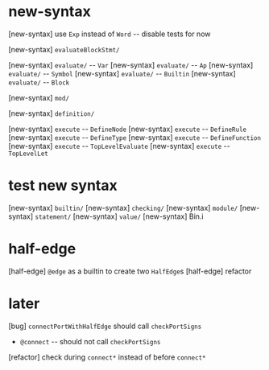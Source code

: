 # new-syntax

[new-syntax] use `Exp` instead of `Word` -- disable tests for now

[new-syntax] `evaluateBlockStmt/`

[new-syntax] `evaluate/` -- `Var`
[new-syntax] `evaluate/` -- `Ap`
[new-syntax] `evaluate/` -- `Symbol`
[new-syntax] `evaluate/` -- `Builtin`
[new-syntax] `evaluate/` -- `Block`

[new-syntax] `mod/`

[new-syntax] `definition/`

[new-syntax] `execute` -- `DefineNode`
[new-syntax] `execute` -- `DefineRule`
[new-syntax] `execute` -- `DefineType`
[new-syntax] `execute` -- `DefineFunction`
[new-syntax] `execute` -- `TopLevelEvaluate`
[new-syntax] `execute` -- `TopLevelLet`

# test new syntax

[new-syntax] `builtin/`
[new-syntax] `checking/`
[new-syntax] `module/`
[new-syntax] `statement/`
[new-syntax] `value/`
[new-syntax] Bin.i

# half-edge

[half-edge] `@edge` as a builtin to create two `HalfEdge`s
[half-edge] refactor

# later

[bug] `connectPortWithHalfEdge` should call `checkPortSigns`

- `@connect` -- should not call `checkPortSigns`

[refactor] check during `connect*` instead of before `connect*`
